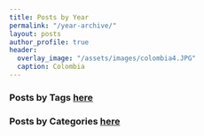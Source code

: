 ```yaml
---
title: Posts by Year
permalink: "/year-archive/"
layout: posts
author_profile: true
header:
  overlay_image: "/assets/images/colombia4.JPG"
  caption: Colombia
---
```


### Posts by <strong><i class="fas fa-fw fa-tags" aria-hidden="true"></i>  Tags [here](/tags)


### Posts by <strong><i class="fas fa-fw fa-tags" aria-hidden="true"></i>  Categories [here](/categories/)
